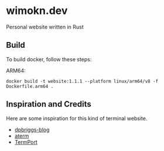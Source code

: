 # wimokn.dev

Personal website written in Rust

## Build

To build docker, follow these steps:

ARM64:

```console
docker build -t website:1.1.1 --platform linux/arm64/v8 -f Dockerfile.arm64 .
```

## Inspiration and Credits

Here are some inspiration for this kind of terminal website.

- [dpbriggs-blog](https://github.com/dpbriggs/dpbriggs-blog)
- [aterm](https://github.com/alvaldes/aterm)
- [TermPort](https://github.com/SX-9/term-port)
